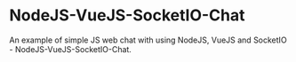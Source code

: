 # NodeJS-VueJS-SocketIO-Chat
An example of simple JS web chat with using NodeJS, VueJS and SocketIO - NodeJS-VueJS-SocketIO-Chat.
